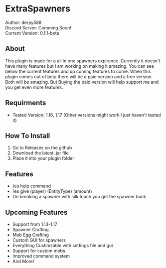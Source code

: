 # ExtraSpawners
Author: derpy588  
Discord Server: Comming Soon!  
Current Version: 0.1.1-beta
## About
This plugin is made for a all in one spawners expirence. Currently it doesn't have many features but I am working on making it amazing. You can see below the current features and up coming features to come. When this plugin comes out of beta there will be a paid version and a free version. Both will be amazing. But Buying the paid version will help support me and you get even more features.

## Requirments
- Tested Version: 1.16, 1.17 (Other versions might work I just haven't tested it)

## How To Install
1. Go to Releases on the github
2. Download the latest .jar file
3. Place it into your plugin folder

## Features
- /es help command
- /es give (player) (EntityType) (amount)
- On breaking a spawner with silk touch you get the spawner back

## Upcoming Features
- Support from 1.13-1.17
- Spawner Crafting
- Mob Egg Crafting
- Custom GUI for spawners
- Everything Custimzable with settings file and gui
- Support for custom mobs
- Improved command system
- And More!
